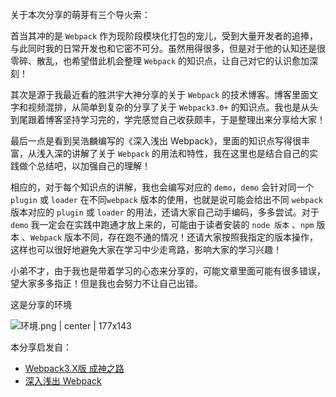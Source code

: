 关于本次分享的萌芽有三个导火索：

首当其冲的是 `Webpack` 作为现阶段模块化打包的宠儿，受到大量开发者的追捧，与此同时我的日常开发也和它密不可分。虽然用得很多，但是对于他的认知还是很零碎、散乱，也希望借此机会整理 `Webpack` 的知识点，让自己对它的认识愈加深刻！

其次是源于我最近看的胜洪宇大神分享的关于 `Webpack`  的技术博客。博客里面文字和视频混排，从简单到复杂的分享了关于 `Webpack3.0+` 的知识点。我也是从头到尾跟着博客坚持学习完的，学完感觉自己收获颇丰，于是整理出来分享给大家！

最后一点是看到吴浩麟编写的《深入浅出 Webpack》，里面的知识点写得很丰富，从浅入深的讲解了关于 `Webpack` 的用法和特性，我在这里也是结合自己的实践做个总结吧，以加强自己的理解！

相应的，对于每个知识点的讲解，我也会编写对应的 `demo`，`demo` 会针对同一个 `plugin` 或 `loader` 在不同`webpack` 版本的使用，也就是说可能会给出不同 `webpack` 版本对应的 `plugin` 或 `loader` 的用法，还请大家自己动手编码，多多尝试。对于 `demo`  我一定会在实践中跑通才放上来的，可能由于读者安装的 `node 版本` 、`npm` 版本 、`Webpack` 版本不同，存在跑不通的情况！还请大家按照我指定的版本操作，这样也可以很好地避免大家在学习中少走弯路，影响大家的学习兴趣！

小弟不才，由于我也是带着学习的心态来分享的，可能文章里面可能有很多错误，望大家多多指正！但是我也会努力不让自己出错。

这是分享的环境



![环境.png | center | 177x143](https://cdn.nlark.com/yuque/0/2018/png/114852/1538231007379-fea8da0f-7585-43ed-a0d7-071e6ce92b56.png "")


本分享启发自：

* [Webpack3.X版 成神之路](http://jspang.com/post/webpack3x.html)
* [深入浅出 Webpack](http://webpack.wuhaolin.cn/)

